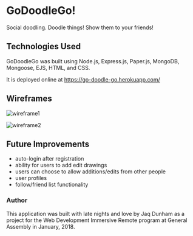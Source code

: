 # GoDoodleGo!

Social doodling. Doodle things! Show them to your friends!

## Technologies Used

GoDoodleGo was built using Node.js, Express.js, Paper.js, MongoDB, Mongoose, EJS, HTML, and CSS.

It is deployed online at https://go-doodle-go.herokuapp.com/

## Wireframes

![wireframe1](https://wireframe.cc/CyswH5)

![wireframe2](https://wireframe.cc/yhboCc)

## Future Improvements
- auto-login after registration
- ability for users to add edit drawings
- users can choose to allow additions/edits from other people
- user profiles
- follow/friend list functionality

### Author

This application was built with late nights and love by Jaq Dunham as a project for the Web Development Immersive Remote program at General Assembly in January, 2018.
